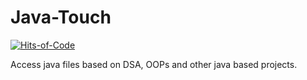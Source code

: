 # Java-Touch
[![Hits-of-Code](https://hitsofcode.com/github/Java-Touch?branch=main)](https://hitsofcode.com/github/Kanav-Arora/Java-Touch/view?branch=main)

Access java files based on DSA, OOPs and other java based projects.